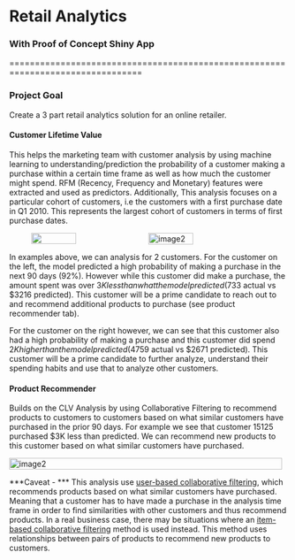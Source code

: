 # __Retail Analytics__

### __With Proof of Concept Shiny App__

================================================================================

### __Project Goal__
Create a 3 part retail analytics solution for an online retailer. 

#### __Customer Lifetime Value__ 
This helps the marketing team with customer analysis by using machine learning to 
understanding/prediction the probability of a customer making a purchase
within a certain time frame as well as how much the customer might spend. RFM 
(Recency, Frequency and Monetary) features were extracted and used as predictors.
Additionally, This analysis focuses on a particular cohort of customers, i.e the 
customers with a first purchase date in Q1 2010. This represents the largest 
cohort of customers in terms of first purchase dates. 


<div style="display:flex; justify-content:center;">
<img img src="/Users/BachataLu/Desktop/School/2023_projects/retail_analytics/png/customer_red.png" style="width:40%;margin-right:10px;">
<img img src="/Users/BachataLu/Desktop/School/2023_projects/retail_analytics/png/customer_green.png" alt="image2" style="width:40%;margin-right:10px;">
</div>



In examples above, we can analysis for 2 customers. For the customer on the left,
the model predicted a high probability of making a purchase in the next 90 days (92%). However 
while this customer did make a purchase, the amount spent was over $3K less than 
what the model predicted ($733 actual vs $3216 predicted). This customer will be
a prime candidate to reach out to and recommend additional products to purchase (see product recommender tab).


For the customer on the right however, we can see that this customer also had a 
high probability of making a purchase and this customer did spend $2K higher than
the model predicted ($4759 actual vs $2671 predicted). This customer will be a prime candidate
to further analyze, understand their spending habits and use that to analyze other customers. 

#### __Product Recommender__
Builds on the CLV Analysis by using Collaborative Filtering to recommend products to 
customers to customers based on what similar customers have purchased in the prior
90 days. For example we see that customer 15125 purchased $3K less than predicted. We can 
recommend new products to this customer based on what similar customers have purchased.

<div style="display:flex; justify-content:center;">
<img img src="/Users/BachataLu/Desktop/School/2023_projects/retail_analytics/png/pr_recommend.png" alt="image2" style="width:100%;margin-right:10px;">
</div>

***Caveat - *** This analysis use [user-based collaborative filtering](https://www.geeksforgeeks.org/user-based-collaborative-filtering/), which recommends 
products based on what similar customers have purchased. Meaning that a customer has 
to have made a purchase in the analysis time frame in order to find similarities with
other customers and thus recommend products. In a real business case, there may be
situations where an [item-based collaborative filtering](https://www.geeksforgeeks.org/item-to-item-based-collaborative-filtering/) method is used instead. This method uses relationships between pairs of products to recommend new products to customers. 


